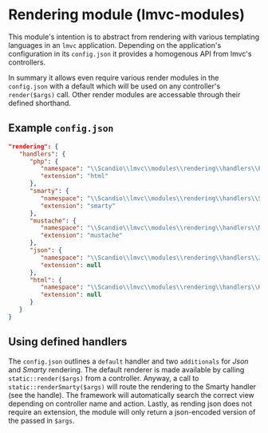 # Rendering module (lmvc-modules)

This module's intention is to abstract from rendering with various templating languages in an `lmvc` application.
Depending on the application's configuration in its `config.json` it provides a homogenous API from lmvc's controllers.

In summary it allows even require various render modules in the `config.json` with a default which will be used
on any controller's `render($args)` call. Other render modules are accessable through their defined shorthand.

## Example `config.json`

```json
"rendering": {
   "handlers": {
      "php": {
         "namespace": "\\Scandio\\lmvc\\modules\\rendering\\handlers\\PhpHandler",
         "extension": "html"
      },
      "smarty": {
         "namespace": "\\Scandio\\lmvc\\modules\\rendering\\handlers\\SmartyHandler",
         "extension": "smarty"
      },
      "mustache": {
         "namespace": "\\Scandio\\lmvc\\modules\\rendering\\handlers\\MustacheHandler",
         "extension": "mustache"
      },
      "json": {
         "namespace": "\\Scandio\\lmvc\\modules\\rendering\\handlers\\JsonHandler",
         "extension": null
      },
      "html": {
         "namespace": "\\Scandio\\lmvc\\modules\\rendering\\handlers\\HtmlHandler",
         "extension": null
      }
   }
}
```

## Using defined handlers

The `config.json` outlines a `default` handler and two `additionals` for *Json* and *Smarty* rendering. The default
renderer is made available by calling `static::render($args)` from a controller. Anyway, a call to `static::renderSmarty($args)`
will route the rendering to the Smarty handler (see the handle). The framework will automatically search the
correct view depending on controller name and action. Lastly, as rending json does not require an extension, the
module will only return a json-encoded version of the passed in `$args`.